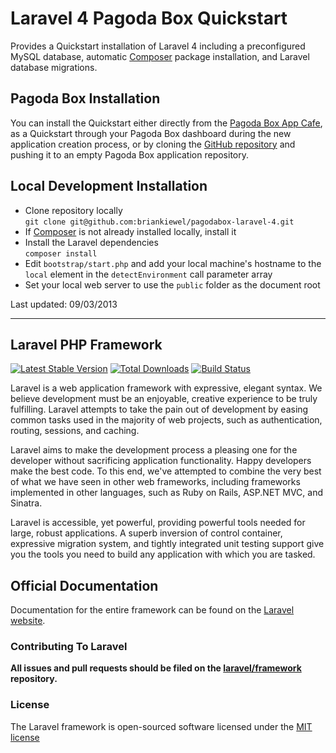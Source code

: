 # Laravel 4 Pagoda Box Quickstart

Provides a Quickstart installation of Laravel 4 including a preconfigured MySQL database, automatic [Composer](http://getcomposer.org) package installation, and Laravel database migrations.

## Pagoda Box Installation

You can install the Quickstart either directly from the [Pagoda Box App Cafe](https://pagodabox.com/cafe/briankiewel/laravel-4), as a Quickstart through your Pagoda Box dashboard during the new application creation process, or by cloning the [GitHub repository](https://github.com/briankiewel/pagodabox-laravel-4) and pushing it to an empty Pagoda Box application repository.

## Local Development Installation

* Clone repository locally  
  `git clone git@github.com:briankiewel/pagodabox-laravel-4.git`
* If [Composer](http://getcomposer.org/) is not already installed locally, install it
* Install the Laravel dependencies  
  `composer install`
* Edit `bootstrap/start.php` and add your local machine's hostname to the `local` element in the `detectEnvironment` call parameter array
* Set your local web server to use the `public` folder as the document root

Last updated: 09/03/2013

---

## Laravel PHP Framework

[![Latest Stable Version](https://poser.pugx.org/laravel/framework/version.png)](https://packagist.org/packages/laravel/framework) [![Total Downloads](https://poser.pugx.org/laravel/framework/d/total.png)](https://packagist.org/packages/laravel/framework) [![Build Status](https://travis-ci.org/laravel/framework.png)](https://travis-ci.org/laravel/framework)

Laravel is a web application framework with expressive, elegant syntax. We believe development must be an enjoyable, creative experience to be truly fulfilling. Laravel attempts to take the pain out of development by easing common tasks used in the majority of web projects, such as authentication, routing, sessions, and caching.

Laravel aims to make the development process a pleasing one for the developer without sacrificing application functionality. Happy developers make the best code. To this end, we've attempted to combine the very best of what we have seen in other web frameworks, including frameworks implemented in other languages, such as Ruby on Rails, ASP.NET MVC, and Sinatra.

Laravel is accessible, yet powerful, providing powerful tools needed for large, robust applications. A superb inversion of control container, expressive migration system, and tightly integrated unit testing support give you the tools you need to build any application with which you are tasked.

## Official Documentation

Documentation for the entire framework can be found on the [Laravel website](http://laravel.com/docs).

### Contributing To Laravel

**All issues and pull requests should be filed on the [laravel/framework](http://github.com/laravel/framework) repository.**

### License

The Laravel framework is open-sourced software licensed under the [MIT license](http://opensource.org/licenses/MIT)
